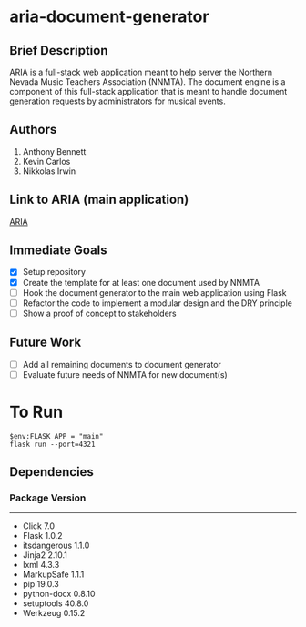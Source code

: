 # aria-document-generator

## Brief Description

ARIA is a full-stack web application meant to help server the Northern Nevada Music Teachers Association (NNMTA). The document engine is a component of this full-stack application that is meant to handle document generation requests by administrators for musical events.

## Authors
1. Anthony Bennett
2. Kevin Carlos
3. Nikkolas Irwin

## Link to ARIA (main application)
[ARIA](https://github.com/invainn/ARIA)

## Immediate Goals
- [x] Setup repository
- [x] Create the template for at least one document used by NNMTA
- [ ] Hook the document generator to the main web application using Flask
- [ ] Refactor the code to implement a modular design and the DRY principle
- [ ] Show a proof of concept to stakeholders

## Future Work
- [ ] Add all remaining documents to document generator
- [ ] Evaluate future needs of NNMTA for new document(s)

# To Run
```
$env:FLASK_APP = "main"
flask run --port=4321
```

## Dependencies
### Package  Version
------------ -------
* Click        7.0
* Flask        1.0.2
* itsdangerous 1.1.0
* Jinja2       2.10.1
* lxml         4.3.3
* MarkupSafe   1.1.1
* pip          19.0.3
* python-docx  0.8.10
* setuptools   40.8.0
* Werkzeug     0.15.2

